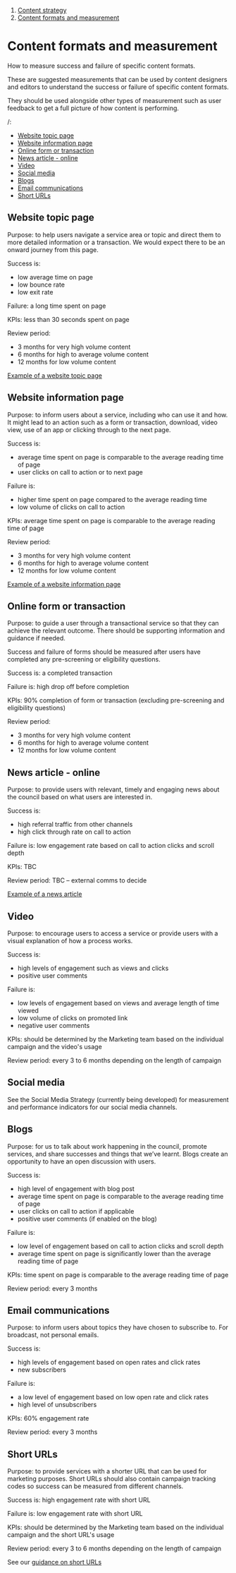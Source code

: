 1. [Content strategy](content-strategy)
2. [Content formats and measurement](#)

# Content formats and measurement

How to measure success and failure of specific content formats.

These are suggested measurements that can be used by content designers and editors to understand the success or failure of specific content formats.

They should be used alongside other types of measurement such as user feedback to get a full picture of how content is performing.

/:
 - [Website topic page](#website-topic-page)
 - [Website information page](#website-information-page)
 - [Online form or transaction](#online-form-or-transaction)
 - [News article - online](#news-article-online)
 - [Video](#video)
 - [Social media](#social-media)
 - [Blogs](#blogs)
 - [Email communications](#email-communications)
 - [Short URLs](#short-urls)

## Website topic page

Purpose: to help users navigate a service area or topic and direct them to more detailed information or a transaction. We would expect there to be an onward journey from this page.

Success is: 
 - low average time on page
 - low bounce rate
 - low exit rate

Failure: a long time spent on page

KPIs: less than 30 seconds spent on page

Review period:
 - 3 months for very high volume content
 - 6 months for high to average volume content
 - 12 months for low volume content

[Example of a website topic page](/examples/topic)

## Website information page

Purpose: to inform users about a service, including who can use it and how. It might lead to an action such as a form or transaction, download, video view, use of an app or clicking through to the next page.

Success is:   
 - average time spent on page is comparable to the average reading time of page
 - user clicks on call to action or to next page

Failure is:
 - higher time spent on page compared to the average reading time
 - low volume of clicks on call to action
 
KPIs: average time spent on page is comparable to the average reading time of page

Review period:
 - 3 months for very high volume content
 - 6 months for high to average volume content
 - 12 months for low volume content

[Example of a website information page](/examples/article)

## Online form or transaction

Purpose: to guide a user through a transactional service so that they can achieve the relevant outcome. There should be supporting information and guidance if needed.

Success and failure of forms should be measured after users have completed any pre-screening or eligibility questions.

Success is: a completed transaction

Failure is: high drop off before completion

KPIs: 90% completion of form or transaction (excluding pre-screening and eligibility questions)

Review period:
 - 3 months for very high volume content
 - 6 months for high to average volume content
 - 12 months for low volume content

## News article - online

Purpose: to provide users with relevant, timely and engaging news about the council based on what users are interested in. 

Success is: 
 - high referral traffic from other channels 
 - high click through rate on call to action

Failure is: low engagement rate based on call to action clicks and scroll depth

KPIs: TBC

Review period: TBC – external comms to decide

[Example of a news article](/examples/news)

## Video

Purpose: to encourage users to access a service or provide users with a visual explanation of how a process works.   

Success is: 
 - high levels of engagement such as views and clicks
 - positive user comments

Failure is: 
 - low levels of engagement based on views and average length of time viewed
 - low volume of clicks on promoted link
 - negative user comments

KPIs: should be determined by the Marketing team based on the individual campaign and the video's usage

Review period: every 3 to 6 months depending on the length of campaign

## Social media
See the Social Media Strategy (currently being developed) for measurement and performance indicators for our social media channels.

## Blogs

Purpose: for us to talk about work happening in the council, promote services, and share successes and things that we’ve learnt. Blogs create an opportunity to have an open discussion with users.

Success is:
 - high level of engagement with blog post
 - average time spent on page is comparable to the average reading time of page
 - user clicks on call to action if applicable
 - positive user comments (if enabled on the blog)

Failure is: 
 - low level of engagement based on call to action clicks and scroll depth
 - average time spent on page is significantly lower than the average reading time of page

KPIs: time spent on page is comparable to the average reading time of page

Review period: every 3 months

## Email communications

Purpose: to inform users about topics they have chosen to subscribe to. For broadcast, not personal emails.

Success is: 
 - high levels of engagement based on open rates and click rates
 - new subscribers

Failure is: 
 - a low level of engagement based on low open rate and click rates
 - high level of unsubscribers

KPIs: 60% engagement rate

Review period: every 3 months

## Short URLs 
Purpose: to provide services with a shorter URL that can be used for marketing purposes. Short URLs should also contain campaign tracking codes so success can be measured from different channels.

Success is: high engagement rate with short URL

Failure is: low engagement rate with short URL

KPIs: should be determined by the Marketing team based on the individual campaign and the short URL's usage

Review period: every 3 to 6 months depending on the length of campaign

See our [guidance on short URLs](/content/url-guidelines)
